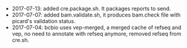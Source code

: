 - 2017-07-13: added cre.package.sh. It packages reports to send.
- 2017-07-07: added bam.validate.sh, it produces bam.check file with picard's validation status.
- 2017-07-04: bcbio uses vep-merged, a merged cache of refseq and vep, no need to annotate with refseq anymore, removed refseq from cre.sh.
